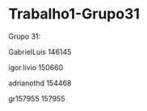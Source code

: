 # Trabalho1-Grupo31

Grupo 31:

  GabrielLuis   146145
  
  igor.livio    150660
  
  adrianothd    154468
  
  gr157955      157955
